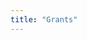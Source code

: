 ```yaml
---
title: "Grants"
---
```


<!-- Tools -->
<column class="spacer-s">

<block>

<grants-hero>
    
</grants-hero>

</block>

</column>











<column class="spacer-s">

<block>

<ecosystem-funding-why-build>
    
</ecosystem-funding-why-build>

</block>

</column>









<column class="spacer-s">

<ecosystem-funding-app-verticals>

</ecosystem-funding-app-verticals>

</column>
















<column class="spacer-s page-ecosystem__apply" >

<ecosystem-funding-apply>

</ecosystem-funding-apply>

</column>









<column class="spacer-s " >

<ecosystem-funding-grant>

</ecosystem-funding-grant>

</column>










<column class="spacer-s">

<block>

<ecosystem-funding-ctas>
    
</ecosystem-funding-ctas>

</block>

</column>
